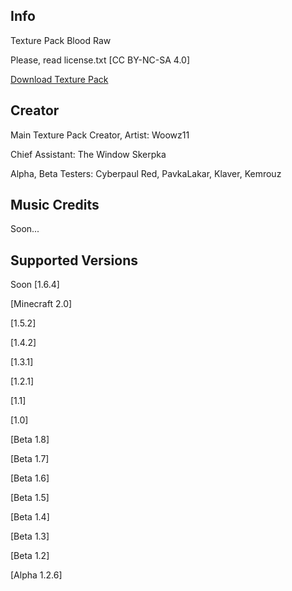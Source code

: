 ## Info

Texture Pack Blood Raw

Please, read license.txt [CC BY-NC-SA 4.0]

[Download Texture Pack](https://github.com/Woowz11/BloodRaw-Minecraft/releases)

## Creator

Main Texture Pack Creator, Artist: Woowz11

Chief Assistant: The Window Skerpka

Alpha, Beta Testers: Cyberpaul Red, PavkaLakar, Klaver, Kemrouz

## Music Credits

Soon...

## Supported Versions

Soon [1.6.4]

[Minecraft 2.0]

[1.5.2]

[1.4.2]

[1.3.1]

[1.2.1]

[1.1]

[1.0]

[Beta 1.8]

[Beta 1.7]

[Beta 1.6]

[Beta 1.5]

[Beta 1.4]

[Beta 1.3]

[Beta 1.2]

[Alpha 1.2.6]